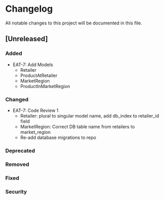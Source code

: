 # Changelog
All notable changes to this project will be documented in this file.


## [Unreleased]

### Added
- EAT-7: Add Models 
    - Retailer
    - ProductAtRetailer
    - MarketRegion
    - ProductInMarketRegion

### Changed

- EAT-7: Code Review 1
    - Retailer: plural to singular model name, add db_index to retailer_id field
    - MarketRegion: Correct DB table name from retailers to market_region
    - Re-add database migrations to repo

### Deprecated

### Removed

### Fixed

### Security